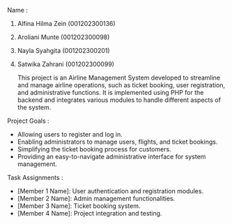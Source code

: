 Name : 
1. Alfina Hilma Zein	(001202300136)
2. Aroliani Munte	(001202300098)
3. Nayla Syahgita	(001202300201)
4. Satwika Zahrani	(001202300099)

   This project is an Airline Management System developed to streamline and manage airline operations, such as ticket booking, user registration, and administrative functions. It is implemented using PHP for the backend and integrates various modules to handle different aspects of the system.
   
 Project Goals :
- Allowing users to register and log in.
- Enabling administrators to manage users, flights, and ticket bookings.
- Simplifying the ticket booking process for customers.
- Providing an easy-to-navigate administrative interface for system management.

 Task Assignments :
- [Member 1 Name]: User authentication and registration modules.
- [Member 2 Name]: Admin management functionalities.
- [Member 3 Name]: Ticket booking system.
- [Member 4 Name]: Project integration and testing.
